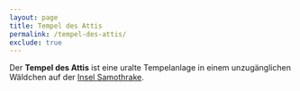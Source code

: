 ```yaml
---
layout: page
title: Tempel des Attis
permalink: /tempel-des-attis/
exclude: true
---
```


Der **Tempel des Attis** ist eine uralte Tempelanlage in einem unzugänglichen Wäldchen auf der [Insel Samothrake](/samothrake/).
